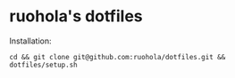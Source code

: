 # ruohola's dotfiles

Installation:
```
cd && git clone git@github.com:ruohola/dotfiles.git && dotfiles/setup.sh
```
